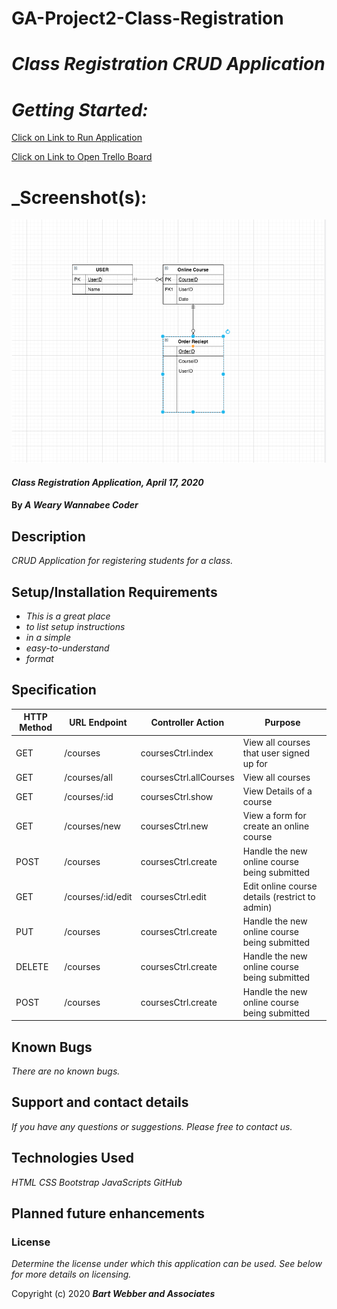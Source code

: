 # GA-Project2-Class-Registration
# _Class Registration CRUD Application_
# _Getting Started:_
[Click on Link to Run Application](https://github.com/bartsw01/GA-Project2-Class-Registration)

[Click on Link to Open Trello Board](https://trello.com/b/O0LYInMg/ga-registration-project2`)

# _Screenshot(s):

![Game Screenshot](https://github.com/bartsw01/GA-Project2-Class-Registration/blob/master/images/GA-Project2-ERD.png)

#### _Class Registration Application, April 17, 2020_

#### By _**A Weary Wannabee Coder**_

## Description

_CRUD Application for registering students for a class._

## Setup/Installation Requirements

* _This is a great place_
* _to list setup instructions_
* _in a simple_
* _easy-to-understand_
* _format_

## Specification

| HTTP Method   | URL Endpoint | Controller Action |  Purpose  |
| ------------- | ------------- | ------------- | -------------------- |
| GET | /courses | coursesCtrl.index | View all courses that user signed up for |
| GET | /courses/all | coursesCtrl.allCourses |  View all courses |
| GET |/courses/:id | coursesCtrl.show |   View Details of a course |
| GET | /courses/new| coursesCtrl.new| View a form for create an online course |
| POST | /courses  | coursesCtrl.create| Handle the new online course being submitted |
| GET | /courses/:id/edit  | coursesCtrl.edit| Edit online course details (restrict to admin) |
| PUT | /courses  | coursesCtrl.create| Handle the new online course being submitted |
| DELETE| /courses  | coursesCtrl.create| Handle the new online course being submitted |
| POST | /courses  | coursesCtrl.create| Handle the new online course being submitted |


## Known Bugs

_There are no known bugs._

## Support and contact details

_If you have any questions or suggestions. Please free to contact us._

## Technologies Used

_HTML_
_CSS_
_Bootstrap_
_JavaScripts_
_GitHub_

## Planned future enhancements 




### License

*Determine the license under which this application can be used.  See below for more details on licensing.*

Copyright (c) 2020 **_Bart Webber and Associates_**